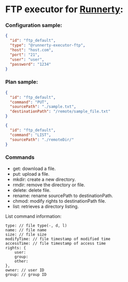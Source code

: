 # FTP executor for [Runnerty]:

### Configuration sample:
```json
{
  "id": "ftp_default",
  "type": "@runnerty-executor-ftp",
  "host": "host.com",
  "port": "21",
  "user": "user",
  "password": "1234"
}
```

### Plan sample:
```json
{
  "id": "ftp_default",
  "command": "PUT",
  "sourcePath": "./sample.txt",
  "destinationPath": "/remote/sample_file.txt"
}
```

```json
{
  "id": "ftp_default",
  "command": "LIST",
  "sourcePath": "./remoteDir/"
}
```

### Commands
* get: download a file.
* put: upload a file.
* mkdir: create a new directory.
* rmdir: remove the directory or file.
* delete: delete file.
* rename: rename sourcePath to destinationPath.
* chmod: modify rights to destinationPath file.
* list: retrieves a directory listing.

List command information:
```
type: // file type(-, d, l)
name: // file name
size: // file size
modifyTime: // file timestamp of modified time
accessTime: // file timestamp of access time
rights: {
    user:
    group:
    other:
},
owner: // user ID
group: // group ID
```


[Runnerty]: http://www.runnerty.io
